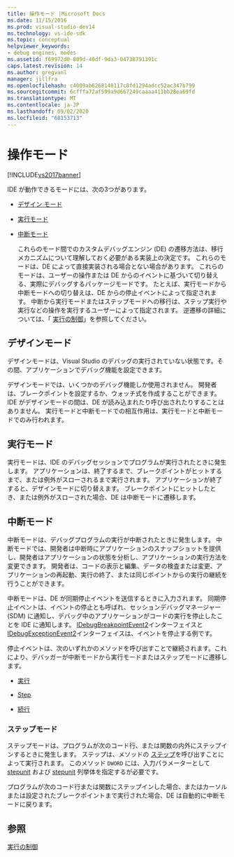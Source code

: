 ```yaml
---
title: 操作モード |Microsoft Docs
ms.date: 11/15/2016
ms.prod: visual-studio-dev14
ms.technology: vs-ide-sdk
ms.topic: conceptual
helpviewer_keywords:
- debug engines, modes
ms.assetid: f69972d0-809d-40df-9da3-04738791391c
caps.latest.revision: 14
ms.author: gregvanl
manager: jillfra
ms.openlocfilehash: c4009ab6268140117c8fd1294adcc52ac347b799
ms.sourcegitcommit: 6cfffa72af599a9d667249caaaa411bb28ea69fd
ms.translationtype: MT
ms.contentlocale: ja-JP
ms.lasthandoff: 09/02/2020
ms.locfileid: "68153713"
---
```

# <a name="operational-modes"></a>操作モード
[!INCLUDE[vs2017banner](../../includes/vs2017banner.md)]

IDE が動作できるモードには、次の3つがあります。  
  
- [デザイン モード](#vsconoperationalmodesanchor1)  
  
- [実行モード](#vsconoperationalmodesanchor2)  
  
- [中断モード](#vsconoperationalmodesanchor3)  
  
  これらのモード間でのカスタムデバッグエンジン (DE) の遷移方法は、移行メカニズムについて理解しておく必要がある実装上の決定です。 これらのモードは、DE によって直接実装される場合とない場合があります。 これらのモードは、ユーザーの操作または DE からのイベントに基づいて切り替える、実際にデバッグするパッケージモードです。 たとえば、実行モードから中断モードへの切り替えは、DE からの停止イベントによって指定されます。 中断から実行モードまたはステップモードへの移行は、ステップ実行や実行などの操作を実行するユーザーによって指定されます。 逆遷移の詳細については、「 [実行の制御](../../extensibility/debugger/control-of-execution.md)」を参照してください。  
  
## <a name="design-mode"></a><a name="vsconoperationalmodesanchor1"></a> デザインモード  
 デザインモードは、Visual Studio のデバッグの実行されていない状態です。その間、アプリケーションでデバッグ機能を設定できます。  
  
 デザインモードでは、いくつかのデバッグ機能しか使用されません。 開発者は、ブレークポイントを設定するか、ウォッチ式を作成することができます。 IDE がデザインモードの間は、DE が読み込まれたり呼び出されたりすることはありません。 実行モードと中断モードでの相互作用は、実行モードと中断モードでのみ行われます。  
  
## <a name="run-mode"></a><a name="vsconoperationalmodesanchor2"></a> 実行モード  
 実行モードは、IDE のデバッグセッションでプログラムが実行されたときに発生します。 アプリケーションは、終了するまで、ブレークポイントがヒットするまで、または例外がスローされるまで実行されます。 アプリケーションが終了すると、デザインモードに切り替えます。 ブレークポイントにヒットしたとき、または例外がスローされた場合、DE は中断モードに遷移します。  
  
## <a name="break-mode"></a><a name="vsconoperationalmodesanchor3"></a> 中断モード  
 中断モードは、デバッグプログラムの実行が中断されたときに発生します。 中断モードでは、開発者は中断時にアプリケーションのスナップショットを提供し、開発者はアプリケーションの状態を分析し、アプリケーションの実行方法を変更できます。 開発者は、コードの表示と編集、データの検査または変更、アプリケーションの再起動、実行の終了、または同じポイントからの実行の継続を行うことができます。  
  
 中断モードは、DE が同期停止イベントを送信するときに入力されます。 同期停止イベントは、イベントの停止とも呼ばれ、セッションデバッグマネージャー (SDM) に通知し、デバッグ中のアプリケーションがコードの実行を停止したことを IDE に通知します。 [IDebugBreakpointEvent2](../../extensibility/debugger/reference/idebugbreakpointevent2.md)インターフェイスと[IDebugExceptionEvent2](../../extensibility/debugger/reference/idebugexceptionevent2.md)インターフェイスは、イベントを停止する例です。  
  
 停止イベントは、次のいずれかのメソッドを呼び出すことで継続されます。これにより、デバッガーが中断モードから実行モードまたはステップモードに遷移します。  
  
- [実行](../../extensibility/debugger/reference/idebugprocess3-execute.md)  
  
- [Step](../../extensibility/debugger/reference/idebugprocess3-step.md)  
  
- [続行](../../extensibility/debugger/reference/idebugprocess3-continue.md)  
  
### <a name="step-mode"></a><a name="vsconoperationalmodesanchor4"></a> ステップモード  
 ステップモードは、プログラムが次のコード行、または関数の内外にステップインするときに発生します。 ステップは、メソッドの [ステップ](../../extensibility/debugger/reference/idebugprocess3-step.md)を呼び出すことによって実行されます。 このメソッド `DWORD` には、入力パラメーターとして [stepunit](../../extensibility/debugger/reference/stepunit.md) および [stepunit](../../extensibility/debugger/reference/stepkind.md) 列挙体を指定するが必要です。  
  
 プログラムが次のコード行または関数にステップインした場合、またはカーソルまたは設定されたブレークポイントまで実行された場合、DE は自動的に中断モードに戻ります。  
  
## <a name="see-also"></a>参照  
 [実行の制御](../../extensibility/debugger/control-of-execution.md)

